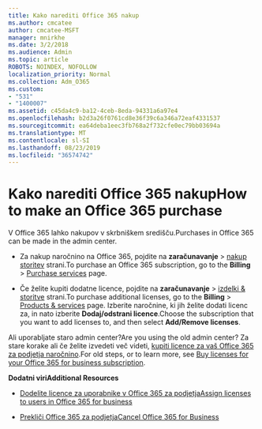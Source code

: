 ```yaml
---
title: Kako narediti Office 365 nakup
ms.author: cmcatee
author: cmcatee-MSFT
manager: mnirkhe
ms.date: 3/2/2018
ms.audience: Admin
ms.topic: article
ROBOTS: NOINDEX, NOFOLLOW
localization_priority: Normal
ms.collection: Adm_O365
ms.custom:
- "531"
- "1400007"
ms.assetid: c45da4c9-ba12-4ceb-8eda-94331a6a97e4
ms.openlocfilehash: b2d3a26f0761cd8e36f39c6a346a72eaf4331537
ms.sourcegitcommit: ea64deba1eec3fb768a2f732cfe0ec79bb03694a
ms.translationtype: MT
ms.contentlocale: sl-SI
ms.lasthandoff: 08/23/2019
ms.locfileid: "36574742"
---
```

# <a name="how-to-make-an-office-365-purchase"></a><span data-ttu-id="32e02-102">Kako narediti Office 365 nakup</span><span class="sxs-lookup"><span data-stu-id="32e02-102">How to make an Office 365 purchase</span></span>

<span data-ttu-id="32e02-103">V Office 365 lahko nakupov v skrbniškem središču.</span><span class="sxs-lookup"><span data-stu-id="32e02-103">Purchases in Office 365 can be made in the admin center.</span></span>
  
- <span data-ttu-id="32e02-104">Za nakup naročnino na Office 365, pojdite na **zaračunavanje** \> [nakup storitev](https://go.microsoft.com/fwlink/p/?linkid=868433) strani.</span><span class="sxs-lookup"><span data-stu-id="32e02-104">To purchase an Office 365 subscription, go to the **Billing** \> [Purchase services](https://go.microsoft.com/fwlink/p/?linkid=868433) page.</span></span>

- <span data-ttu-id="32e02-105">Če želite kupiti dodatne licence, pojdite na **zaračunavanje** \> [izdelki & storitve](https://go.microsoft.com/fwlink/p/?linkid=842054) strani.</span><span class="sxs-lookup"><span data-stu-id="32e02-105">To purchase additional licenses, go to the **Billing** \> [Products & services](https://go.microsoft.com/fwlink/p/?linkid=842054) page.</span></span> <span data-ttu-id="32e02-106">Izberite naročnine, ki jih želite dodati licenc za, in nato izberite **Dodaj/odstrani licence**.</span><span class="sxs-lookup"><span data-stu-id="32e02-106">Choose the subscription that you want to add licenses to, and then select **Add/Remove licenses**.</span></span>
  
<span data-ttu-id="32e02-107">Ali uporabljate staro admin center?</span><span class="sxs-lookup"><span data-stu-id="32e02-107">Are you using the old admin center?</span></span> <span data-ttu-id="32e02-108">Za stare korake ali če želite izvedeti več videti, [kupiti licence za vaš Office 365 za podjetja naročnino](https://docs.microsoft.com/office365/admin/subscriptions-and-billing/buy-licenses).</span><span class="sxs-lookup"><span data-stu-id="32e02-108">For old steps, or to learn more, see [Buy licenses for your Office 365 for business subscription](https://docs.microsoft.com/office365/admin/subscriptions-and-billing/buy-licenses).</span></span>

<span data-ttu-id="32e02-109">**Dodatni viri**</span><span class="sxs-lookup"><span data-stu-id="32e02-109">**Additional Resources**</span></span>
  
- [<span data-ttu-id="32e02-110">Dodelite licence za uporabnike v Office 365 za podjetja</span><span class="sxs-lookup"><span data-stu-id="32e02-110">Assign licenses to users in Office 365 for business</span></span>](https://docs.microsoft.com/office365/admin/subscriptions-and-billing/assign-licenses-to-users)

- [<span data-ttu-id="32e02-111">Prekliči Office 365 za podjetja</span><span class="sxs-lookup"><span data-stu-id="32e02-111">Cancel Office 365 for Business</span></span>](https://docs.microsoft.com/office365/admin/subscriptions-and-billing/cancel-your-subscription)